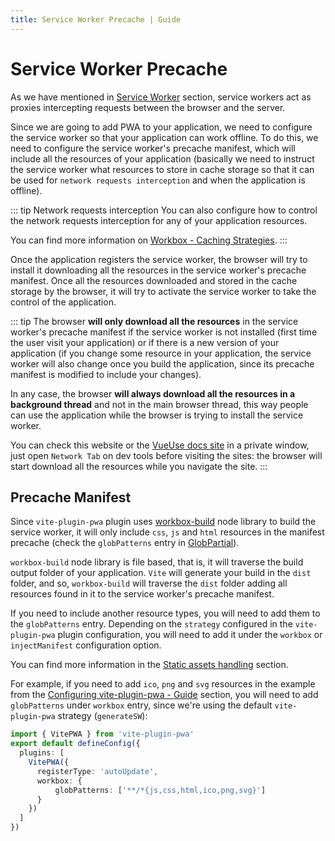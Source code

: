 ```yaml
---
title: Service Worker Precache | Guide
---
```


# Service Worker Precache

As we have mentioned in [Service Worker](/guide/#service-worker) section, service workers act as proxies intercepting requests between the browser and the server.

Since we are going to add PWA to your application, we need to configure the service worker so that your application can work offline. To do this, we need to configure the service worker's precache manifest, which will include all the resources of your application (basically we need to instruct the service worker what resources to store in cache storage so that it can be used for `network requests interception` and when the application is offline).

::: tip Network requests interception
You can also configure how to control the network requests interception for any of your application resources.

You can find more information on [Workbox - Caching Strategies](https://developer.chrome.com/docs/workbox/caching-strategies-overview/#caching-strategies).
:::

Once the application registers the service worker, the browser will try to install it downloading all the resources in the service worker's precache manifest. Once all the resources downloaded and stored in the cache storage by the browser, it will try to activate the service worker to take the control of the application.

::: tip
The browser **will only download all the resources** in the service worker's precache manifest if the service worker is not installed (first time the user visit your application) or if there is a new version of your application (if you change some resource in your application, the service worker will also change once you build the application, since its precache manifest is modified to include your changes). 

In any case, the browser **will always download all the resources in a background thread** and not in the main browser thread, this way people can use the application while the browser is trying to install the service worker.

You can check this website or the [VueUse docs site](https://vueuse.org/) in a private window, just open `Network Tab` on dev tools before visiting the sites: the browser will start download all the resources while you navigate the site.
:::

## Precache Manifest

Since `vite-plugin-pwa` plugin uses [workbox-build](https://developer.chrome.com/docs/workbox/modules/workbox-build/) node library to build the service worker, it will only include `css`, `js` and `html` resources in the manifest precache (check the `globPatterns` entry in [GlobPartial](https://developer.chrome.com/docs/workbox/reference/workbox-build/#type-GlobPartial)).

`workbox-build` node library is file based, that is, it will traverse the build output folder of your application. `Vite` will generate your build in the `dist` folder, and so, `workbox-build` will traverse the `dist` folder adding all resources found in it to the service worker's precache manifest.

If you need to include another resource types, you will need to add them to the `globPatterns` entry. Depending on the `strategy` configured in the `vite-plugin-pwa` plugin configuration, you will need to add it under the `workbox` or `injectManifest` configuration option.

You can find more information in the [Static assets handling](/guide/static-assets) section.

For example, if you need to add `ico`, `png` and `svg` resources in the example from the [Configuring vite-plugin-pwa - Guide](/guide/#configuring-vite-plugin-pwa) section, you will need to add `globPatterns` under `workbox` entry, since we're using the default `vite-plugin-pwa` strategy (`generateSW`):
```ts
import { VitePWA } from 'vite-plugin-pwa'
export default defineConfig({
  plugins: [
    VitePWA({
      registerType: 'autoUpdate',
      workbox: {
          globPatterns: ['**/*{js,css,html,ico,png,svg}']  
      }
    })
  ]
})
```
